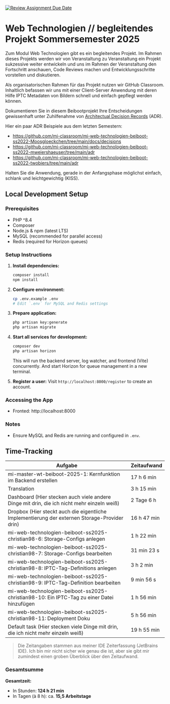 [![Review Assignment Due Date](https://classroom.github.com/assets/deadline-readme-button-22041afd0340ce965d47ae6ef1cefeee28c7c493a6346c4f15d667ab976d596c.svg)](https://classroom.github.com/a/cBV3pX2A)

# Web Technologien // begleitendes Projekt Sommersemester 2025

Zum Modul Web Technologien gibt es ein begleitendes Projekt. Im Rahmen dieses Projekts werden wir von Veranstaltung zu
Veranstaltung ein Projekt sukzessive weiter entwickeln und uns im Rahmen der Veranstaltung den Fortschritt anschauen,
Code Reviews machen und Entwicklungsschritte vorstellen und diskutieren.

Als organisatorischen Rahmen für das Projekt nutzen wir GitHub Classroom. Inhaltlich befassen wir uns mit einer
Client-Server Anwendung mit deren Hilfe IPTC Metadaten von Bildern schnell und einfach gepflegt werden können.

Dokumentieren Sie in diesem Beibootprojekt Ihre Entscheidungen gewissenhaft unter Zuhilfenahme
von [Architectual Decision Records](https://adr.github.io) (ADR).

Hier ein paar ADR Beispiele aus dem letzten Semestern:

- https://github.com/mi-classroom/mi-web-technologien-beiboot-ss2022-Moosgloeckchen/tree/main/docs/decisions
- https://github.com/mi-classroom/mi-web-technologien-beiboot-ss2022-mweiershaeuser/tree/main/adr
- https://github.com/mi-classroom/mi-web-technologien-beiboot-ss2022-twobiers/tree/main/adr

Halten Sie die Anwendung, gerade in der Anfangsphase möglichst einfach, schlank und leichtgewichtig (KISS).

## Local Development Setup

### Prerequisites

- PHP ^8.4
- Composer
- Node.js & npm (latest LTS)
- MySQL (recommended for parallel access)
- Redis (required for Horizon queues)

### Setup Instructions

1. **Install dependencies:**
   ```bash
   composer install
   npm install
   ```

2. **Configure environment:**
   ```bash
   cp .env.example .env
   # Edit `.env` for MySQL and Redis settings
   ```

3. **Prepare application:**
   ```bash
   php artisan key:generate
   php artisan migrate
   ```

4. **Start all services for development:**
   ```bash
   composer dev
   php artisan horizon
   ```
   This will run the backend server, log watcher, and frontend (Vite) concurrently. And start Horizon for queue
   management in a new terminal.

5. **Register a user:**
   Visit `http://localhost:8000/register` to create an account.

### Accessing the App

- Fronted: http://localhost:8000

### Notes

- Ensure MySQL and Redis are running and configured in `.env`.

## Time-Tracking

| Aufgabe                                                                                       | Zeitaufwand |
|-----------------------------------------------------------------------------------------------|-------------|
| mi-master-wt-beiboot-2025-1: Kernfunktion im Backend erstellen                                | 17 h 6 min  |
| Translation                                                                                   | 3 h 15 min  |
| Dashboard (Hier stecken auch viele andere Dinge mit drin, die ich nicht mehr einzeln weiß)    | 2 Tage 6 h  |
| Dropbox (Hier steckt auch die eigentliche Implementierung der externen Storage-Provider drin) | 16 h 47 min |
| mi-web-technologien-beiboot-ss2025-christian98-6: Storage-Configs anlegen                     | 1 h 22 min  |
| mi-web-technologien-beiboot-ss2025-christian98-7: Storage-Configs bearbeiten                  | 31 min 23 s |
| mi-web-technologien-beiboot-ss2025-christian98-8: IPTC-Tag-Definitions anlegen                | 3 h 2 min   |
| mi-web-technologien-beiboot-ss2025-christian98-9: IPTC-Tag-Definition bearbeiten              | 9 min 56 s  |
| mi-web-technologien-beiboot-ss2025-christian98-10: Ein IPTC-Tag zu einer Datei hinzufügen     | 1 h 56 min  |
| mi-web-technologien-beiboot-ss2025-christian98-11: Deployment Doku                            | 5 h 56 min  |
| Default task (Hier stecken viele Dinge mit drin, die ich nicht mehr einzeln weiß)             | 19 h 55 min |

> Die Zeitangaben stammen aus meiner IDE Zeiterfassung (JetBrains IDE). Ich bin mir nicht sicher wie genau die ist, aber
> sie gibt mir zumindest einen groben Überblick über den Zeitaufwand.

### Gesamtsumme

**Gesamtzeit:**

- In Stunden: **124 h 21 min**
- In Tagen (à 8 h): ca. **15,5 Arbeitstage**
